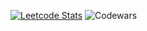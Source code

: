 [![Leetcode Stats](https://leetcard.jacoblin.cool/Mejiabrayan)](https://leetcode.com/Mejiabrayan)
![Codewars](https://github.r2v.ch/codewars?user=Mejiabrayan)
